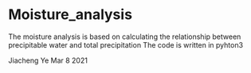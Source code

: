 # Moisture_analysis
The moisture analysis is based on calculating the relationship between precipitable water and total precipitation 
The code is written in pyhton3

Jiacheng Ye Mar 8 2021
